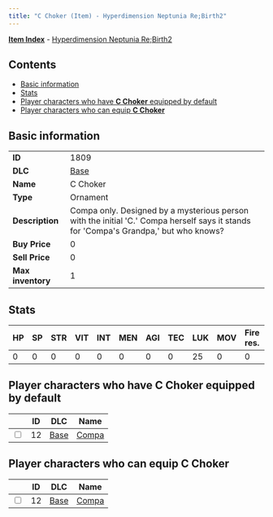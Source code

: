 ```yaml
---
title: "C Choker (Item) - Hyperdimension Neptunia Re;Birth2"
---
```


[**Item Index**](/neptunia/rb2/item/index.html) - [Hyperdimension Neptunia Re;Birth2](/neptunia/rb2)

## Contents

- [Basic information](#basic-information)
- [Stats](#stats)
- [Player characters who have **C Choker** equipped by default](#player-characters-who-have-c-choker-equipped-by-default)
- [Player characters who can equip **C Choker**](#player-characters-who-can-equip-c-choker)

## Basic information

|   |   |
| -- | -- |
| **ID** | 1809 |
| **DLC** | [Base](/neptunia/rb2/dlc/0-base.html) |
| **Name** | C Choker |
| **Type** | Ornament |
| **Description** | Compa only. Designed by a mysterious person with the initial 'C.' Compa herself says it stands for 'Compa's Grandpa,' but who knows? |
| **Buy Price** | 0 |
| **Sell Price** | 0 |
| **Max inventory** | 1 |

## Stats

| HP | SP | STR | VIT | INT | MEN | AGI | TEC | LUK | MOV | Fire res. | Ice res. | Wind res. | Lightning res. |
| -- | -- | --- | --- | --- | --- | --- | --- | --- | --- | --------- | -------- | --------- | -------------- |
| 0 | 0 | 0 | 0 | 0 | 0 | 0 | 0 | 25 | 0 | 0 | 0 | 0 | 0 |

## Player characters who have **C Choker** equipped by default

|    | ID | DLC | Name |
| -- | -- | --- | ---- |
| <input type="checkbox" id="rb2-player-0-12" class="trackbox" /> | 12 | [Base](/neptunia/rb2/dlc/0-base.html) | [Compa](/neptunia/rb2/player/0-12-compa.html) |

## Player characters who can equip **C Choker**

|    | ID | DLC | Name |
| -- | -- | --- | ---- |
| <input type="checkbox" id="rb2-player-0-12" class="trackbox" /> | 12 | [Base](/neptunia/rb2/dlc/0-base.html) | [Compa](/neptunia/rb2/player/0-12-compa.html) |